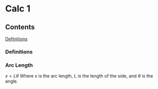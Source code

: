 # Calc 1

## Contents

[Definitions](#Definitions)<br>


### Definitions


### Arc Length

$x = L\theta$ Where x is the arc length, L is the length of the side, and $\theta$ is the angle.<br>

